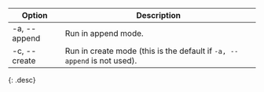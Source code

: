 | Option           | Description |
| ---------------- | ----------- |
| -a, \--append    | Run in append mode. |
| -c, \--create    | Run in create mode (this is the default if `-a, --append` is not used). |
{: .desc}
